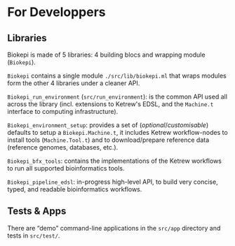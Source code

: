 For Developpers
===============


Libraries
---------

Biokepi is made of 5 libraries: 4 building blocs and wrapping module
(`Biokepi`).

`Biokepi` contains a single module `./src/lib/biokepi.ml` that wraps modules
form the other 4 libraries under a cleaner API.


`Biokepi_run_environment` (`src/run_environment`): is the common API used all
across the library (incl.  extensions to Ketrew's EDSL, and the `Machine.t`
interface to computing infrastructure).


`Biokepi_environment_setup`: provides a set of (*optional*/*customisable*)
defaults to setup a `Biokepi.Machine.t`, it includes Ketrew workflow-nodes to
install tools (`Machine.Tool.t`) and to download/prepare reference data
(reference genomes, databases, etc.).

`Biokepi_bfx_tools`: contains the implementations of the Ketrew workflows to
run all supported bioinformatics tools.

`Biokepi_pipeline_edsl`: in-progress high-level API, to build very concise,
typed, and readable bioinformatics workflows.

Tests & Apps
------------

There are “demo” command-line applications in the `src/app` directory and tests
in `src/test/`.

